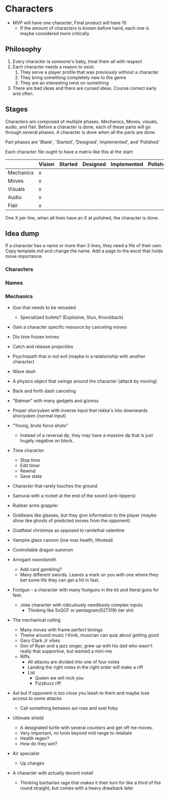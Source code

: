 # Characters

- MVP will have one character, Final product will have 10
  - If the amount of characters is known before hand, each one is maybe considered more critically


## Philosophy

1. Every character is someone's baby, treat them all with respect
2. Each character needs a reason to exist.
   1. They serve a player profile that was previously without a character
   2. They bring something completely new to the genre
   3. They are an interesting twist on something
3. There are bad ideas and there are cursed ideas. Course correct early and often.


## Stages

Characters are composed of multiple phases. Mechanics, Moves, visuals, audio, and flair.
Before a character is done, each of these parts will go through several phases. A character is done
when all the parts are done.

Part phases are 'Blank', 'Started', 'Designed', Implemented', and 'Polished'

Each character file ought to have a matrix like this at the start:

|           | Vision | Started | Designed | Implemented | Polished |
| --------- | ------ | ------- | -------- | ----------- | -------- |
| Mechanics | x      |         |          |             |          |
| Moves     | x      |         |          |             |          |
| Visuals   | x      |         |          |             |          |
| Audio     | x      |         |          |             |          |
| Flair     | x      |         |          |             |          |

One X per line, when all lines have an X at polished, the character is done.

## Idea dump

If a character has a name or more than 3 lines, they need a file of their own.
Copy template.md and change the name. Add a page to the excel that holds move importance.

### Characters
### Names

### Mechanics
- Gun that needs to be reloaded
  - Specialized bullets? (Explosive, Stun, Knockback)
- Gain a character specific resource by canceling moves

- Dio time frozen knives
- Catch and release projectiles
- Psychopath that is not evil (maybe in a relationship with another character)
- Wave dash
- A physics object that swings around the character (attack by moving)
- Back and forth dash canceling
- "Batman" with many gadgets and gizmos
- Proper shoryuken with inverse input that rekka's into downwards shoriyuken (normal input)
- "Young, brute force shoto"
  - Instead of a reversal dp, they may have a massive dp that is just hugely negative on block.
- Time character
  - Stop time
  - Edit timer
  - Rewind
  - Save state
- Character that rarely touches the ground
- Samurai with a rocket at the end of the sword (anti-tippers)
- Rubber arms grappler
- Goldlewis like glasses, but they give information to the player (maybe show like ghosts of predicted moves from the opponent)
- Goatfatal christmas as opposed to ramlethal valentine
- Vampire glass cannon (low max health, lifesteal)
- Controllable dragon summon
- Arrogant swordsmith
  - Add card gambling?
  - Many different swords. Leaves a mark on you with one where they bet some life they can get a hit in fast.
- Footgun - a character with many footguns in the kit and literal guns for feet.
  - Joke character with ridiculously needlessly complex inputs
    - Thinking like 5xQCF or pentagram(927319) tier shit
- The mechanical ceiling
  - Many moves with frame perfect timings
  - Theme around music I think, musician can quip about getting good
  - Gary Clark Jr vibes
  - Son of Ryan and a jazz singer, grew up with his dad who wasn't really that supportive, but wanted a mini-me
  - Riffs.
    - All attacks are divided into one of four notes
    - Landing the right notes in the right order will make a riff
    - List
      - Queen we will rock you
      - Fizzbuzz riff
- Axl but if opponent is too close you leash to them and maybe lose access to some attacks
  - Call something between axl rose and axel foley
- Ultimate shield
  - A designated turtle with several counters and get off me moves.
  - Very important, no tools beyond mid range to retaliate
  - Health regen?
  - How do they win?
- Air specialist
  - Up charges
- A character with actually decent install
  - Thinking barbarian rage that makes it their turn for like a third of the round straight, but comes with a heavy drawback later